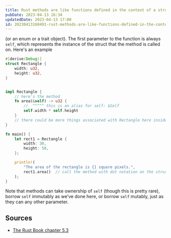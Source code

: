 ```yaml
---
title: Rust methods are like functions defined in the context of a struct
pubDate: 2023-04-13 16:34
updatedDate: 2023-04-13 17:00
id: 20230413160491-rust-methods-are-like-functions-defined-in-the-context-of-a-struct
---
```


(or an enum or a trait object). The first parameter to the function is always `self`, which represents the instance of the struct that the method is called on. Here's an example
```rust
#[derive(Debug)]
struct Rectangle {
    width: u32,
    height: u32,
}


impl Rectangle {
    // here's the method
    fn area(&self) -> u32 {
        //  ^^^^^ this is an alias for self: &Self
        self.width * self.height
    }
    // there could be more things associated with Rectangle here inside this impl block
}

fn main() {
    let rect1 = Rectangle {
        width: 30,
        height: 50,
    };

    println!(
        "The area of the rectangle is {} square pixels.",
        rect1.area()  // call the method with dot notation on the struct instance
    );
}
```

Note that methods can take ownership of `self` (though this is pretty rare), borrow `self` immutably as we’ve done here, or borrow `self` mutably, just as they can any other parameter.

## Sources

- [The Rust Book chapter 5.3](https://rust-book.cs.brown.edu/ch05-03-method-syntax.html)
